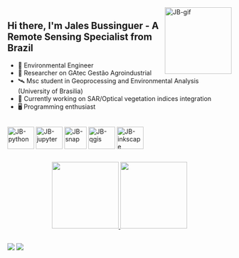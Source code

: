 <div>
  <img align="right" alt="JB-gif" height="150" width="150" src="https://c.tenor.com/eFWg68USeZgAAAAd/computer-hacker-fallout.gif">
</div>

## Hi there, I'm Jales Bussinguer - A Remote Sensing Specialist from Brazil

- 🌳 Environmental Engineer
- 🥼 Researcher on GAtec Gestão Agroindustrial
- 🛰️ Msc student in Geoprocessing and Environmental Analysis (University of Brasilia)
- 📡 Currently working on SAR/Optical vegetation indices integration
- 🖥️ Programming enthusiast

<div style="display: inline_block"><br>
  <img align="center" alt="JB-python" height="50" width="60" src="https://cdn.jsdelivr.net/gh/devicons/devicon/icons/python/python-original.svg">
  <img align="center" alt="JB-jupyter" height="50" width="60" src="https://cdn.jsdelivr.net/gh/devicons/devicon/icons/jupyter/jupyter-original-wordmark.svg">
  <img align="center" alt="JB-snap" height="50" width="50" src="https://eo4society.esa.int/wp-content/uploads/2018/11/SNAP_icon-400x400.jpg">
  <img align="center" alt="JB-qgis" height="50" width="60" src="https://upload.wikimedia.org/wikipedia/commons/9/91/QGIS_logo_new.svg">
  <img align="center" alt="JB-inkscape" height="50" width="60" src="https://cdn.jsdelivr.net/gh/devicons/devicon/icons/inkscape/inkscape-plain.svg">
</div>

##

<div align="center">
  <a href="https://github.com/jalesbussinguer">
  <img height="150em" src="https://github-readme-stats.vercel.app/api?username=jalesbussinguer&show_icons=true&theme=dark&include_all_commits=true&count_private=true"/>
  <img height="150em" src="https://github-readme-stats.vercel.app/api/top-langs/?username=jalesbussinguer&layout=compact&langs_count=7&theme=dark"/>
</div>

##

<div>
  <a href="https://www.linkedin.com/in/jalesbussinguer/" target="_blank"><img src="https://img.shields.io/badge/-LinkedIn-%230077B5?style=for-the-badge&logo=linkedin&logoColor=white" target="_blank"></a> 
  <a href = "mailto:jalesbussinguer@gmail.com"><img src="https://img.shields.io/badge/Gmail-D14836?style=for-the-badge&logo=gmail&logoColor=white" target="_blank"></a>
</div>
